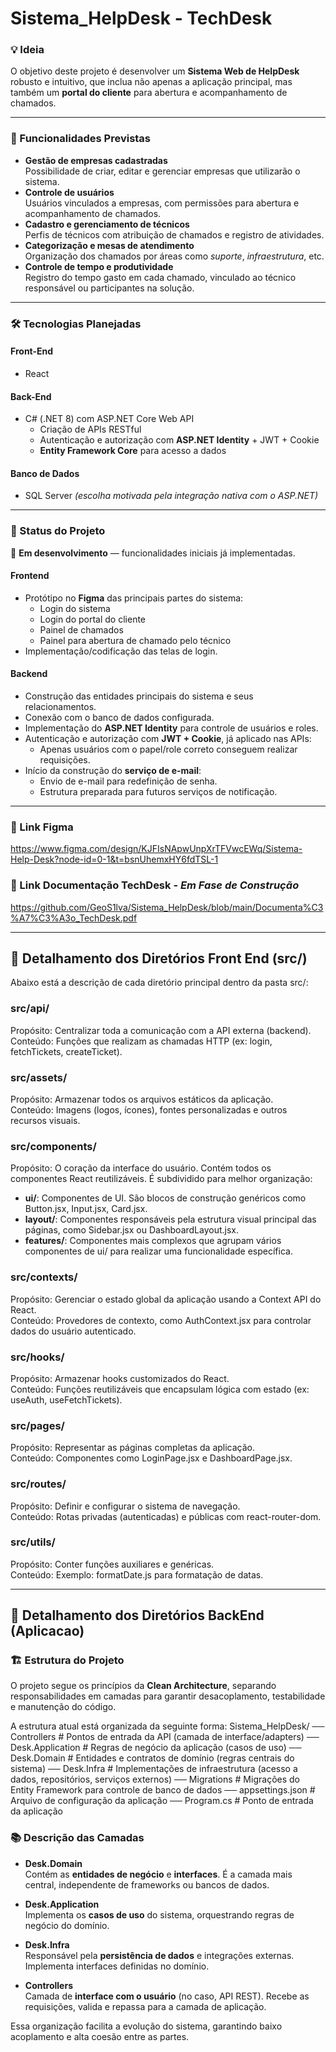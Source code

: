 # Sistema_HelpDesk - TechDesk

### 💡 Ideia
O objetivo deste projeto é desenvolver um **Sistema Web de HelpDesk** robusto e intuitivo, que inclua não apenas a aplicação principal, mas também um **portal do cliente** para abertura e acompanhamento de chamados.

---

### 🎯 Funcionalidades Previstas
- **Gestão de empresas cadastradas**  
  Possibilidade de criar, editar e gerenciar empresas que utilizarão o sistema.
- **Controle de usuários**  
  Usuários vinculados a empresas, com permissões para abertura e acompanhamento de chamados.
- **Cadastro e gerenciamento de técnicos**  
  Perfis de técnicos com atribuição de chamados e registro de atividades.
- **Categorização e mesas de atendimento**  
  Organização dos chamados por áreas como *suporte*, *infraestrutura*, etc.
- **Controle de tempo e produtividade**  
  Registro do tempo gasto em cada chamado, vinculado ao técnico responsável ou participantes na solução.

---

### 🛠️ Tecnologias Planejadas
#### Front-End
- React

#### Back-End
- C# (.NET 8) com ASP.NET Core Web API  
  - Criação de APIs RESTful  
  - Autenticação e autorização com **ASP.NET Identity** + JWT + Cookie 
  - **Entity Framework Core** para acesso a dados

#### Banco de Dados
- SQL Server *(escolha motivada pela integração nativa com o ASP.NET)*

---

### 📅 Status do Projeto
🚧 **Em desenvolvimento** — funcionalidades iniciais já implementadas.

#### Frontend
- Protótipo no **Figma** das principais partes do sistema:
  - Login do sistema
  - Login do portal do cliente
  - Painel de chamados
  - Painel para abertura de chamado pelo técnico
- Implementação/codificação das telas de login.

#### Backend
- Construção das entidades principais do sistema e seus relacionamentos.
- Conexão com o banco de dados configurada.
- Implementação do **ASP.NET Identity** para controle de usuários e roles.
- Autenticação e autorização com **JWT + Cookie**, já aplicado nas APIs:
  - Apenas usuários com o papel/role correto conseguem realizar requisições.
- Início da construção do **serviço de e-mail**:
  - Envio de e-mail para redefinição de senha.
  - Estrutura preparada para futuros serviços de notificação.

---

### 🔗 Link Figma
https://www.figma.com/design/KJFIsNApwUnpXrTFVwcEWq/Sistema-Help-Desk?node-id=0-1&t=bsnUhemxHY6fdTSL-1

### 📄 Link Documentação TechDesk - *Em Fase de Construção*
https://github.com/GeoS1lva/Sistema_HelpDesk/blob/main/Documenta%C3%A7%C3%A3o_TechDesk.pdf

---

## 📂 Detalhamento dos Diretórios Front End (src/)
Abaixo está a descrição de cada diretório principal dentro da pasta src/:

### src/api/
Propósito: Centralizar toda a comunicação com a API externa (backend).  
Conteúdo: Funções que realizam as chamadas HTTP (ex: login, fetchTickets, createTicket).

### src/assets/
Propósito: Armazenar todos os arquivos estáticos da aplicação.  
Conteúdo: Imagens (logos, ícones), fontes personalizadas e outros recursos visuais.

### src/components/
Propósito: O coração da interface do usuário. Contém todos os componentes React reutilizáveis. É subdividido para melhor organização:

- **ui/**: Componentes de UI. São blocos de construção genéricos como Button.jsx, Input.jsx, Card.jsx.  
- **layout/**: Componentes responsáveis pela estrutura visual principal das páginas, como Sidebar.jsx ou DashboardLayout.jsx.  
- **features/**: Componentes mais complexos que agrupam vários componentes de ui/ para realizar uma funcionalidade específica.

### src/contexts/
Propósito: Gerenciar o estado global da aplicação usando a Context API do React.  
Conteúdo: Provedores de contexto, como AuthContext.jsx para controlar dados do usuário autenticado.

### src/hooks/
Propósito: Armazenar hooks customizados do React.  
Conteúdo: Funções reutilizáveis que encapsulam lógica com estado (ex: useAuth, useFetchTickets).

### src/pages/
Propósito: Representar as páginas completas da aplicação.  
Conteúdo: Componentes como LoginPage.jsx e DashboardPage.jsx.

### src/routes/
Propósito: Definir e configurar o sistema de navegação.  
Conteúdo: Rotas privadas (autenticadas) e públicas com react-router-dom.

### src/utils/
Propósito: Conter funções auxiliares e genéricas.  
Conteúdo: Exemplo: formatDate.js para formatação de datas.

---

## 📂 Detalhamento dos Diretórios BackEnd (Aplicacao)

### 🏗️ Estrutura do Projeto
O projeto segue os princípios da **Clean Architecture**, separando responsabilidades em camadas para garantir desacoplamento, testabilidade e manutenção do código.

A estrutura atual está organizada da seguinte forma:
Sistema_HelpDesk/
── Controllers # Pontos de entrada da API (camada de interface/adapters)
── Desk.Application # Regras de negócio da aplicação (casos de uso)
── Desk.Domain # Entidades e contratos de domínio (regras centrais do sistema)
── Desk.Infra # Implementações de infraestrutura (acesso a dados, repositórios, serviços externos)
── Migrations # Migrações do Entity Framework para controle de banco de dados
── appsettings.json # Arquivo de configuração da aplicação
── Program.cs # Ponto de entrada da aplicação

### 📚 Descrição das Camadas
- **Desk.Domain**  
  Contém as **entidades de negócio** e **interfaces**. É a camada mais central, independente de frameworks ou bancos de dados.  

- **Desk.Application**  
  Implementa os **casos de uso** do sistema, orquestrando regras de negócio do domínio.  

- **Desk.Infra**  
  Responsável pela **persistência de dados** e integrações externas. Implementa interfaces definidas no domínio.  

- **Controllers**  
  Camada de **interface com o usuário** (no caso, API REST). Recebe as requisições, valida e repassa para a camada de aplicação.  

Essa organização facilita a evolução do sistema, garantindo baixo acoplamento e alta coesão entre as partes.

